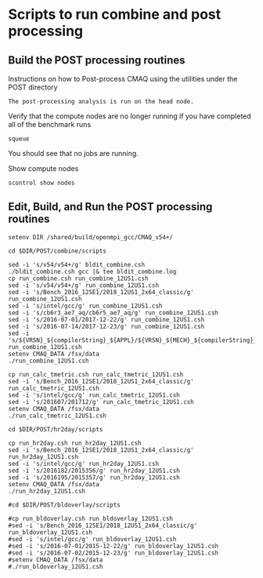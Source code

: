# Scripts to run combine and post processing 

## Build the POST processing routines

Instructions on how to Post-process CMAQ using the utilities under the POST directory

```{note}
The post-processing analysis is run on the head node.
```

Verify that the compute nodes are no longer running if you have completed all of the benchmark runs

`squeue`

You should see that no jobs are running.

Show compute nodes

`scontrol show nodes`


## Edit, Build, and Run the POST processing routines

```
setenv DIR /shared/build/openmpi_gcc/CMAQ_v54+/

cd $DIR/POST/combine/scripts

sed -i 's/v54/v54+/g' bldit_combine.csh
./bldit_combine.csh gcc |& tee bldit_combine.log
cp run_combine.csh run_combine_12US1.csh
sed -i 's/v54/v54+/g' run_combine_12US1.csh
sed -i 's/Bench_2016_12SE1/2018_12US1_2x64_classic/g' run_combine_12US1.csh
sed -i 's/intel/gcc/g' run_combine_12US1.csh
sed -i 's/cb6r3_ae7_aq/cb6r5_ae7_aq/g' run_combine_12US1.csh
sed -i 's/2016-07-01/2017-12-22/g' run_combine_12US1.csh
sed -i 's/2016-07-14/2017-12-23/g' run_combine_12US1.csh
sed -i 's/${VRSN}_${compilerString}_${APPL}/${VRSN}_${MECH}_${compilerString}_${APPL}/g' run_combine_12US1.csh
setenv CMAQ_DATA /fsx/data
./run_combine_12US1.csh

cp run_calc_tmetric.csh run_calc_tmetric_12US1.csh
sed -i 's/Bench_2016_12SE1/2018_12US1_2x64_classic/g' run_calc_tmetric_12US1.csh
sed -i 's/intel/gcc/g' run_calc_tmetric_12US1.csh
sed -i 's/201607/201712/g' run_calc_tmetric_12US1.csh
setenv CMAQ_DATA /fsx/data
./run_calc_tmetric_12US1.csh

cd $DIR/POST/hr2day/scripts

cp run_hr2day.csh run_hr2day_12US1.csh
sed -i 's/Bench_2016_12SE1/2018_12US1_2x64_classic/g' run_hr2day_12US1.csh
sed -i 's/intel/gcc/g' run_hr2day_12US1.csh
sed -i 's/2016182/2015356/g' run_hr2day_12US1.csh
sed -i 's/2016195/2015357/g' run_hr2day_12US1.csh
setenv CMAQ_DATA /fsx/data
./run_hr2day_12US1.csh

#cd $DIR/POST/bldoverlay/scripts

#cp run_bldoverlay.csh run_bldoverlay_12US1.csh
#sed -i 's/Bench_2016_12SE1/2018_12US1_2x64_classic/g' run_bldoverlay_12US1.csh
#sed -i 's/intel/gcc/g' run_bldoverlay_12US1.csh
#sed -i 's/2016-07-01/2015-12-22/g' run_bldoverlay_12US1.csh
#sed -i 's/2016-07-02/2015-12-23/g' run_bldoverlay_12US1.csh
#setenv CMAQ_DATA /fsx/data
#./run_bldoverlay_12US1.csh

```
